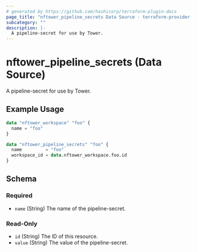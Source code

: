```yaml
---
# generated by https://github.com/hashicorp/terraform-plugin-docs
page_title: "nftower_pipeline_secrets Data Source - terraform-provider-nftower"
subcategory: ""
description: |-
  A pipeline-secret for use by Tower.
---
```


# nftower_pipeline_secrets (Data Source)

A pipeline-secret for use by Tower.

## Example Usage

```terraform
data "nftower_workspace" "foo" {
  name = "foo"
}

data "nftower_pipeline_secrets" "foo" {
  name         = "foo"
  workspace_id = data.nftower_workspace.foo.id
}
```

<!-- schema generated by tfplugindocs -->
## Schema

### Required

- `name` (String) The name of the pipeline-secret.

### Read-Only

- `id` (String) The ID of this resource.
- `value` (String) The value of the pipeline-secret.
